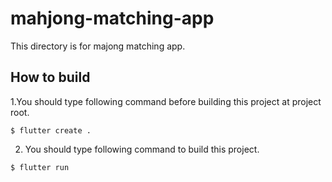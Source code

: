 # mahjong-matching-app

This directory is for majong matching app.

## How to build

1.You should type following command before building this project at project root.

~~~
$ flutter create .
~~~

2. You should type following command to build this project.

~~~
$ flutter run
~~~
